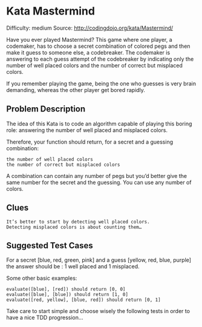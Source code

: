 # Kata Mastermind

Difficulty: medium 
Source: http://codingdojo.org/kata/Mastermind/

Have you ever played Mastermind? This game where one player, a codemaker, has to choose a secret combination of colored pegs and then make it guess to someone else, a codebreaker. The codemaker is answering to each guess attempt of the codebreaker by indicating only the number of well placed colors and the number of correct but misplaced colors.

If you remember playing the game, being the one who guesses is very brain demanding, whereas the other player get bored rapidly.

## Problem Description

The idea of this Kata is to code an algorithm capable of playing this boring role: answering the number of well placed and misplaced colors.

Therefore, your function should return, for a secret and a guessing combination:

    the number of well placed colors
    the number of correct but misplaced colors

A combination can contain any number of pegs but you’d better give the same number for the secret and the guessing. You can use any number of colors.

## Clues

    It’s better to start by detecting well placed colors.
    Detecting misplaced colors is about counting them…

## Suggested Test Cases

For a secret [blue, red, green, pink] and a guess [yellow, red, blue, purple] the answer should be : 1 well placed and 1 misplaced.

Some other basic examples:

    evaluate([blue], [red]) should return [0, 0]  
    evaluate([blue], [blue]) should return [1, 0]  
    evaluate([red, yellow], [blue, red]) should return [0, 1]  

Take care to start simple and choose wisely the following tests in order to have a nice TDD progression…
